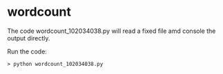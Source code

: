 # wordcount
The code wordcount_102034038.py will read a fixed file amd console the output directly.

Run the code:
```console
> python wordcount_102034038.py
```
